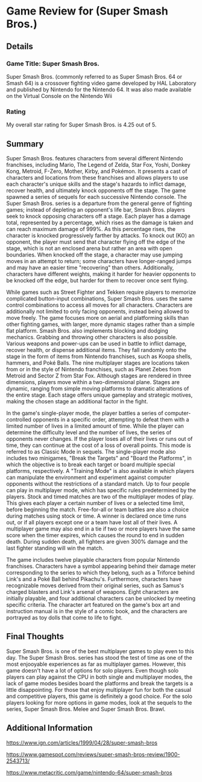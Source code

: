 # Game Review for (Super Smash Bros.)

## Details

### Game Title: Super Smash Bros.

Super Smash Bros. (commonly referred to as Super Smash Bros. 64 or Smash 64) is a crossover fighting video game developed by HAL Laboratory and published by Nintendo for the Nintendo 64. It was also made available on the Virtual Console on the Nintendo Wii

### Rating

My overall star rating for Super Smash Bros. is 4.25 out of 5.

## Summary

Super Smash Bros. features characters from several different Nintendo franchises, including Mario, The Legend of Zelda, Star Fox, Yoshi, Donkey Kong, Metroid, F-Zero, Mother, Kirby, and Pokémon. It presents a cast of characters and locations from these franchises and allows players to use each character's unique skills and the stage's hazards to inflict damage, recover health, and ultimately knock opponents off the stage. The game spawned a series of sequels for each successive Nintendo console. The Super Smash Bros. series is a departure from the general genre of fighting games; instead of depleting an opponent's life bar, Smash Bros. players seek to knock opposing characters off a stage. Each player has a damage total, represented by a percentage, which rises as the damage is taken and can reach maximum damage of 999%. As this percentage rises, the character is knocked progressively farther by attacks. To knock out (KO) an opponent, the player must send that character flying off the edge of the stage, which is not an enclosed arena but rather an area with open boundaries. When knocked off the stage, a character may use jumping moves in an attempt to return; some characters have longer-ranged jumps and may have an easier time "recovering" than others. Additionally, characters have different weights, making it harder for heavier opponents to be knocked off the edge, but harder for them to recover once sent flying.

While games such as Street Fighter and Tekken require players to memorize complicated button-input combinations, Super Smash Bros. uses the same control combinations to access all moves for all characters. Characters are additionally not limited to only facing opponents, instead being allowed to move freely. The game focuses more on aerial and platforming skills than other fighting games, with larger, more dynamic stages rather than a simple flat platform. Smash Bros. also implements blocking and dodging mechanics. Grabbing and throwing other characters is also possible. Various weapons and power-ups can be used in battle to inflict damage, recover health, or dispense additional items. They fall randomly onto the stage in the form of items from Nintendo franchises, such as Koopa shells, hammers, and Poké Balls. The nine multiplayer stages are locations taken from or in the style of Nintendo franchises, such as Planet Zebes from Metroid and Sector Z from Star Fox. Although stages are rendered in three dimensions, players move within a two-dimensional plane. Stages are dynamic, ranging from simple moving platforms to dramatic alterations of the entire stage. Each stage offers unique gameplay and strategic motives, making the chosen stage an additional factor in the fight.

In the game's single-player mode, the player battles a series of computer-controlled opponents in a specific order, attempting to defeat them with a limited number of lives in a limited amount of time. While the player can determine the difficulty level and the number of lives, the series of opponents never changes. If the player loses all of their lives or runs out of time, they can continue at the cost of a loss of overall points. This mode is referred to as Classic Mode in sequels. The single-player mode also includes two minigames, "Break the Targets" and "Board the Platforms", in which the objective is to break each target or board multiple special platforms, respectively. A "Training Mode" is also available in which players can manipulate the environment and experiment against computer opponents without the restrictions of a standard match. Up to four people can play in multiplayer mode, which has specific rules predetermined by the players. Stock and timed matches are two of the multiplayer modes of play. This gives each player a certain number of lives or a selected time limit, before beginning the match. Free-for-all or team battles are also a choice during matches using stock or time. A winner is declared once time runs out, or if all players except one or a team have lost all of their lives. A multiplayer game may also end in a tie if two or more players have the same score when the timer expires, which causes the round to end in sudden death. During sudden death, all fighters are given 300% damage and the last fighter standing will win the match.

The game includes twelve playable characters from popular Nintendo franchises. Characters have a symbol appearing behind their damage meter corresponding to the series to which they belong, such as a Triforce behind Link's and a Poké Ball behind Pikachu's. Furthermore, characters have recognizable moves derived from their original series, such as Samus's charged blasters and Link's arsenal of weapons. Eight characters are initially playable, and four additional characters can be unlocked by meeting specific criteria. The character art featured on the game's box art and instruction manual is in the style of a comic book, and the characters are portrayed as toy dolls that come to life to fight.

## Final Thoughts

Super Smash Bros. is one of the best multiplayer games to play even to this day. The Super Smash Bros. series has stood the test of time as one of the most enjooyable experiences as far as multiplayer games. However, this game doesn't have a lot of options for solo players. Even though solo players can play against the CPU in both single and multiplayer modes, the lack of game modes besides board the platforms and break the targets is a little disappointing. For those that enjoy multiplayer fun for both the casual and competitive players, this game is definitely a good choice. For the solo players looking for more options in game modes, look at the sequels to the series, Super Smash Bros. Melee and Super Smash Bros. Brawl.

## Additional Information

https://www.ign.com/articles/1999/04/28/super-smash-bros

https://www.gamespot.com/reviews/super-smash-bros-review/1900-2543713/

https://www.metacritic.com/game/nintendo-64/super-smash-bros
